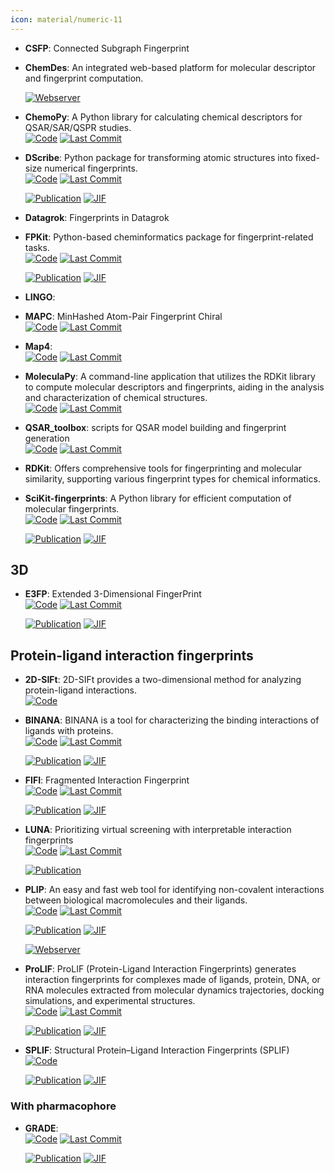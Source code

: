 ```yaml
---
icon: material/numeric-11
---
```





- **CSFP**: Connected Subgraph Fingerprint  




- **ChemDes**: An integrated web-based platform for molecular descriptor and fingerprint computation.  


    [![Webserver](https://img.shields.io/badge/Webserver-online-brightgreen?style=for-the-badge&logo=cachet&logoColor=65FF8F)](http://www.scbdd.com/chemdes/) 


- **ChemoPy**: A Python library for calculating chemical descriptors for QSAR/SAR/QSPR studies.  
    [![Code](https://img.shields.io/github/stars/ifyoungnet/Chemopy?tab=readme-ov-file?style=for-the-badge&logo=github)](https://github.com/ifyoungnet/Chemopy?tab=readme-ov-file) 
    [![Last Commit](https://img.shields.io/github/last-commit/ifyoungnet/Chemopy?tab=readme-ov-file?style=for-the-badge&logo=github)](https://github.com/ifyoungnet/Chemopy?tab=readme-ov-file) 




- **DScribe**: Python package for transforming atomic structures into fixed-size numerical fingerprints.  
    [![Code](https://img.shields.io/github/stars/SINGROUP/dscribe?style=for-the-badge&logo=github)](https://github.com/SINGROUP/dscribe) 
    [![Last Commit](https://img.shields.io/github/last-commit/SINGROUP/dscribe?style=for-the-badge&logo=github)](https://github.com/SINGROUP/dscribe) 

    [![Publication](https://img.shields.io/badge/Publication-Citations:545-blue?style=for-the-badge&logo=bookstack)](https://doi.org/10.1016/j.cpc.2019.106949) 
    [![JIF](https://img.shields.io/badge/Impact_Factor-7.20-purple?style=for-the-badge&logo=academia)](https://doi.org/10.1016/j.cpc.2019.106949)



- **Datagrok**: Fingerprints in Datagrok  




- **FPKit**: Python-based cheminformatics package for fingerprint-related tasks.  
    [![Code](https://img.shields.io/github/stars/davidbajusz/fpkit?style=for-the-badge&logo=github)](https://github.com/davidbajusz/fpkit) 
    [![Last Commit](https://img.shields.io/github/last-commit/davidbajusz/fpkit?style=for-the-badge&logo=github)](https://github.com/davidbajusz/fpkit) 

    [![Publication](https://img.shields.io/badge/Publication-Citations:86-blue?style=for-the-badge&logo=bookstack)](https://doi.org/10.1186/s13321-018-0302-y) 
    [![JIF](https://img.shields.io/badge/Impact_Factor-7.10-purple?style=for-the-badge&logo=academia)](https://doi.org/10.1186/s13321-018-0302-y)



- **LINGO**:   




- **MAPC**: MinHashed Atom-Pair Fingerprint Chiral  
    [![Code](https://img.shields.io/github/stars/reymond-group/mapchiral?style=for-the-badge&logo=github)](https://github.com/reymond-group/mapchiral) 
    [![Last Commit](https://img.shields.io/github/last-commit/reymond-group/mapchiral?style=for-the-badge&logo=github)](https://github.com/reymond-group/mapchiral) 




- **Map4**:   
    [![Code](https://img.shields.io/github/stars/reymond-group/map4?style=for-the-badge&logo=github)](https://github.com/reymond-group/map4) 
    [![Last Commit](https://img.shields.io/github/last-commit/reymond-group/map4?style=for-the-badge&logo=github)](https://github.com/reymond-group/map4) 




- **MoleculaPy**: A command-line application that utilizes the RDKit library to compute molecular descriptors and fingerprints, aiding in the analysis and characterization of chemical structures.  
    [![Code](https://img.shields.io/github/stars/kamilpytlak/MoleculaPy?style=for-the-badge&logo=github)](https://github.com/kamilpytlak/MoleculaPy) 
    [![Last Commit](https://img.shields.io/github/last-commit/kamilpytlak/MoleculaPy?style=for-the-badge&logo=github)](https://github.com/kamilpytlak/MoleculaPy) 




- **QSAR_toolbox**: scripts for QSAR model building and fingerprint generation  
    [![Code](https://img.shields.io/github/stars/iwatobipen/QSAR_TOOLBOX?style=for-the-badge&logo=github)](https://github.com/iwatobipen/QSAR_TOOLBOX) 
    [![Last Commit](https://img.shields.io/github/last-commit/iwatobipen/QSAR_TOOLBOX?style=for-the-badge&logo=github)](https://github.com/iwatobipen/QSAR_TOOLBOX) 




- **RDKit**: Offers comprehensive tools for fingerprinting and molecular similarity, supporting various fingerprint types for chemical informatics.  




- **SciKit-fingerprints**: A Python library for efficient computation of molecular fingerprints.  
    [![Code](https://img.shields.io/github/stars/scikit-fingerprints/scikit-fingerprints/tree/SoftwareX_submission_v1.6.1?style=for-the-badge&logo=github)](https://github.com/scikit-fingerprints/scikit-fingerprints/tree/SoftwareX_submission_v1.6.1) 
    [![Last Commit](https://img.shields.io/github/last-commit/scikit-fingerprints/scikit-fingerprints/tree/SoftwareX_submission_v1.6.1?style=for-the-badge&logo=github)](https://github.com/scikit-fingerprints/scikit-fingerprints/tree/SoftwareX_submission_v1.6.1) 

    [![Publication](https://img.shields.io/badge/Publication-Citations:0-blue?style=for-the-badge&logo=bookstack)](https://doi.org/10.1016/j.softx.2024.101944) 
    [![JIF](https://img.shields.io/badge/Impact_Factor-2.40-purple?style=for-the-badge&logo=academia)](https://doi.org/10.1016/j.softx.2024.101944)


## **3D**


- **E3FP**: Extended 3-Dimensional FingerPrint  
    [![Code](https://img.shields.io/github/stars/keiserlab/e3fp?style=for-the-badge&logo=github)](https://github.com/keiserlab/e3fp) 
    [![Last Commit](https://img.shields.io/github/last-commit/keiserlab/e3fp?style=for-the-badge&logo=github)](https://github.com/keiserlab/e3fp) 

    [![Publication](https://img.shields.io/badge/Publication-Citations:89-blue?style=for-the-badge&logo=bookstack)](https://doi.org/10.1021/acs.jmedchem.7b00696) 
    [![JIF](https://img.shields.io/badge/Impact_Factor-6.80-purple?style=for-the-badge&logo=academia)](https://doi.org/10.1021/acs.jmedchem.7b00696)


## **Protein-ligand interaction fingerprints**


- **2D-SIFt**: 2D-SIFt provides a two-dimensional method for analyzing protein-ligand interactions.  
    [![Code](https://img.shields.io/badge/Code-Repository-blue?style=for-the-badge)](https://bitbucket.org/zchl/sift2d/src/master/) 




- **BINANA**: BINANA is a tool for characterizing the binding interactions of ligands with proteins.  
    [![Code](https://img.shields.io/github/stars/durrantlab/binana/?style=for-the-badge&logo=github)](https://github.com/durrantlab/binana/) 
    [![Last Commit](https://img.shields.io/github/last-commit/durrantlab/binana/?style=for-the-badge&logo=github)](https://github.com/durrantlab/binana/) 

    [![Publication](https://img.shields.io/badge/Publication-Citations:194-blue?style=for-the-badge&logo=bookstack)](https://doi.org/10.1016%2Fj.jmgm.2011.01.004) 
    [![JIF](https://img.shields.io/badge/Impact_Factor-2.70-purple?style=for-the-badge&logo=academia)](https://doi.org/10.1016%2Fj.jmgm.2011.01.004)



- **FIFI**: Fragmented Interaction Fingerprint  
    [![Code](https://img.shields.io/github/stars/FIFI-VS/FIFI-FP?style=for-the-badge&logo=github)](https://github.com/FIFI-VS/FIFI-FP) 
    [![Last Commit](https://img.shields.io/github/last-commit/FIFI-VS/FIFI-FP?style=for-the-badge&logo=github)](https://github.com/FIFI-VS/FIFI-FP) 

    [![Publication](https://img.shields.io/badge/Publication-Citations:0-blue?style=for-the-badge&logo=bookstack)](https://doi.org/10.1021/acsomega.4c05433) 
    [![JIF](https://img.shields.io/badge/Impact_Factor-3.70-purple?style=for-the-badge&logo=academia)](https://doi.org/10.1021/acsomega.4c05433)



- **LUNA**: Prioritizing virtual screening with interpretable interaction fingerprints  
    [![Code](https://img.shields.io/github/stars/keiserlab/LUNA?style=for-the-badge&logo=github)](https://github.com/keiserlab/LUNA) 
    [![Last Commit](https://img.shields.io/github/last-commit/keiserlab/LUNA?style=for-the-badge&logo=github)](https://github.com/keiserlab/LUNA) 

    [![Publication](https://img.shields.io/badge/Publication-Citations:4-blue?style=for-the-badge&logo=bookstack)](https://doi.org/10.1101/2022.05.25.493419) 



- **PLIP**: An easy and fast web tool for identifying non-covalent interactions between biological macromolecules and their ligands.  
    [![Code](https://img.shields.io/github/stars/pharmai/plip?style=for-the-badge&logo=github)](https://github.com/pharmai/plip) 
    [![Last Commit](https://img.shields.io/github/last-commit/pharmai/plip?style=for-the-badge&logo=github)](https://github.com/pharmai/plip) 

    [![Publication](https://img.shields.io/badge/Publication-Citations:1168-blue?style=for-the-badge&logo=bookstack)](https://doi.org/10.1093/nar/gkab294) 
    [![JIF](https://img.shields.io/badge/Impact_Factor-16.60-purple?style=for-the-badge&logo=academia)](https://doi.org/10.1093/nar/gkab294)

    [![Webserver](https://img.shields.io/badge/Webserver-online-brightgreen?style=for-the-badge&logo=cachet&logoColor=65FF8F)](https://plip-tool.biotec.tu-dresden.de/plip-web/plip/index) 


- **ProLIF**: ProLIF (Protein-Ligand Interaction Fingerprints) generates interaction fingerprints for complexes made of ligands, protein, DNA, or RNA molecules extracted from molecular dynamics trajectories, docking simulations, and experimental structures.  
    [![Code](https://img.shields.io/github/stars/chemosim-lab/ProLIF?style=for-the-badge&logo=github)](https://github.com/chemosim-lab/ProLIF) 
    [![Last Commit](https://img.shields.io/github/last-commit/chemosim-lab/ProLIF?style=for-the-badge&logo=github)](https://github.com/chemosim-lab/ProLIF) 

    [![Publication](https://img.shields.io/badge/Publication-Citations:187-blue?style=for-the-badge&logo=bookstack)](https://doi.org/10.1186/s13321-021-00548-6) 
    [![JIF](https://img.shields.io/badge/Impact_Factor-7.10-purple?style=for-the-badge&logo=academia)](https://doi.org/10.1186/s13321-021-00548-6)



- **SPLIF**: Structural Protein–Ligand Interaction Fingerprints (SPLIF)  
    [![Code](https://img.shields.io/badge/Code-Repository-blue?style=for-the-badge)](https://oddt.readthedocs.io/en/latest/rst/oddt.html#oddt.fingerprints.SPLIF) 

    [![Publication](https://img.shields.io/badge/Publication-Citations:137-blue?style=for-the-badge&logo=bookstack)](https://doi.org/10.1021%2Fci500319f) 
    [![JIF](https://img.shields.io/badge/Impact_Factor-5.60-purple?style=for-the-badge&logo=academia)](https://doi.org/10.1021%2Fci500319f)


### **With pharmacophore**

- **GRADE**:   
    [![Code](https://img.shields.io/github/stars/molinfo-vienna/GRADE?style=for-the-badge&logo=github)](https://github.com/molinfo-vienna/GRADE) 
    [![Last Commit](https://img.shields.io/github/last-commit/molinfo-vienna/GRADE?style=for-the-badge&logo=github)](https://github.com/molinfo-vienna/GRADE) 

    [![Publication](https://img.shields.io/badge/Publication-Citations:0-blue?style=for-the-badge&logo=bookstack)](https://doi.org/10.1021/acs.jcim.4c01902) 
    [![JIF](https://img.shields.io/badge/Impact_Factor-5.60-purple?style=for-the-badge&logo=academia)](https://doi.org/10.1021/acs.jcim.4c01902)


